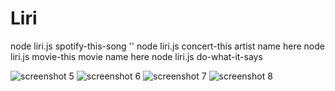 # Liri
node liri.js spotify-this-song '<song name here>'
node liri.js concert-this artist name here
node liri.js movie-this movie name here
node liri.js do-what-it-says 

![screenshot 5](https://user-images.githubusercontent.com/44481876/51275182-328b5f80-199f-11e9-84b1-7dc2b89b0ea4.png)
![screenshot 6](https://user-images.githubusercontent.com/44481876/51275207-41721200-199f-11e9-9cc9-67b476f39306.png)
![screenshot 7](https://user-images.githubusercontent.com/44481876/51275208-41721200-199f-11e9-93e5-956355e4125e.png)
![screenshot 8](https://user-images.githubusercontent.com/44481876/51275210-420aa880-199f-11e9-9238-ae2ac279ac9d.png)
